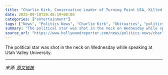 ```yaml
---
title: "Charlie Kirk, Conservative Leader of Turning Point USA, Killed by Assassin’s Bullet at 31"
date: 2025-09-10T20:48:19+08:00
categories: ["entertainment"]
tags: ["News", "Politics News", "Charlie Kirk", "Obituaries", "politics"]
summary: "The political star was shot in the neck on Wednesday while speaking at Utah Valley University."
source_url: "https://www.hollywoodreporter.com/news/politics-news/charlie-kirk-dead-conservative-leader-turning-point-usa-1236367580/"
---
```


The political star was shot in the neck on Wednesday while speaking at Utah Valley University.

---

*来源: [原文链接](https://www.hollywoodreporter.com/news/politics-news/charlie-kirk-dead-conservative-leader-turning-point-usa-1236367580/)*
